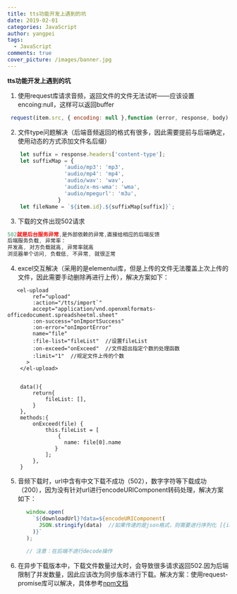 ```yaml
---
title: tts功能开发上遇到的坑
date: 2019-02-01
categories: JavaScript
author: yangpei
tags:
  - JavaScript
comments: true
cover_picture: /images/banner.jpg
---
```


**tts功能开发上遇到的坑**

1. 使用request库请求音频，返回文件的文件无法试听——应该设置encoing:null，这样可以返回buffer

<!-- more -->

```JavaScript
 request(item.src, { encoding: null },function (error, response, body) {}
```
2. 文件type问题解决（后端音频返回的格式有很多，因此需要提前与后端确定，使用动态的方式添加文件名后缀）
```JavaScript
    let suffix = response.headers['content-type'];
    let suffixMap = {
                  'audio/mp3': 'mp3',
                  'audio/mp4': 'mp4',
                  'audio/wav': 'wav',
                  'audio/x-ms-wma': 'wma',
                  'audio/mpegurl': 'm3u',
                }
    let fileName = `${item.id}.${suffixMap[suffix]}`;
```
3. 下载的文件出现502请求
```JavaScript
502就是后台服务异常,是外部依赖的异常,直接给相应的后端反馈
后端服务负载, 异常率：
并发高, 对方负载就高, 异常率就高
浏览器单个访问, 负载低, 不异常, 就很正常
```
4. excel交互解决（采用的是elementui库，但是上传的文件无法覆盖上次上传的文件，因此需要手动删除再进行上传），解决方案如下：

```
   <el-upload
        ref="upload"
        :action="/tts/import`"
        accept="application/vnd.openxmlformats-officedocument.spreadsheetml.sheet"
        :on-success="onImportSuccess"
        :on-error="onImportError"
        name="file"
        :file-list="fileList"  //设置fileList
        :on-exceed="onExceed"  //文件超出指定个数的处理函数
        :limit="1"  //规定文件上传的个数
      >
    </el-upload>
    
    
    data(){
        return{
            fileList: [],
        }
    },
    methods:{
        onExceed(file) {
            this.fileList = [
                {
                  name: file[0].name
               }
            ];
        },
    }
```

5. 音频下载时，url中含有中文下载不成功（502），数字字符等下载成功（200），因为没有针对url进行encodeURIComponent转码处理，解决方案如下：

```JavaScript
      window.open(
        `${downloadUrl}?data=${encodeURIComponent(
          JSON.stringify(data)  //如果传递的是json格式，则需要进行序列化 [{id:1,src:'xx'},{id:2,src:'xx'}]
        )}`
      );
      
      // 注意：在后端不进行decode操作
```

6. 在异步下载版本中，下载文件数量过大时，会导致很多请求返回502.因为后端限制了并发数量，因此应该改为同步版本进行下载。解决方案：使用request-promise库可以解决，具体参考[npm文档](https://www.npmjs.com/package/request-promise)
